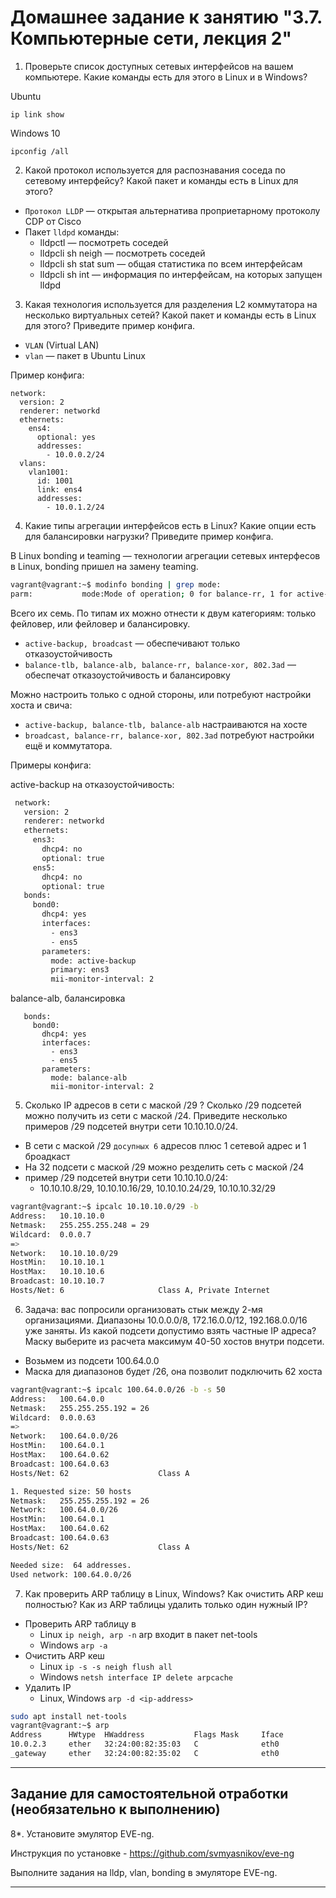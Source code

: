 # Домашнее задание к занятию "3.7. Компьютерные сети, лекция 2"

1. Проверьте список доступных сетевых интерфейсов на вашем компьютере. Какие команды есть для этого в Linux и в Windows?

Ubuntu
```
ip link show
```
Windows 10
```
ipconfig /all
```
2. Какой протокол используется для распознавания соседа по сетевому интерфейсу? Какой пакет и команды есть в Linux для этого?

- `Протокол LLDP` — открытая альтернатива проприетарному протоколу CDP от Cisco
- Пакет `lldpd` команды:
	- lldpctl — посмотреть соседей
	- lldpcli sh neigh — посмотреть соседей
	- lldpcli sh stat sum — общая статистика по всем интерфейсам
	- lldpcli sh int — информация по интерфейсам, на которых запущен lldpd
3. Какая технология используется для разделения L2 коммутатора на несколько виртуальных сетей? Какой пакет и команды есть в Linux для этого? Приведите пример конфига.
- `VLAN` (Virtual LAN)
- `vlan` — пакет в Ubuntu Linux

Пример конфига:
```
network:
  version: 2
  renderer: networkd
  ethernets:
    ens4:
      optional: yes
      addresses: 
        - 10.0.0.2/24
  vlans:
    vlan1001:
      id: 1001
      link: ens4 
      addresses:
        - 10.0.1.2/24
```
4. Какие типы агрегации интерфейсов есть в Linux? Какие опции есть для балансировки нагрузки? Приведите пример конфига.

В Linux bonding и teaming — технологии агрегации сетевых интерфесов в Linux, bonding пришел на замену teaming. 

```bash
vagrant@vagrant:~$ modinfo bonding | grep mode:
parm:           mode:Mode of operation; 0 for balance-rr, 1 for active-backup, 2 for balance-xor, 3 for broadcast, 4 for 802.3ad, 5 for balance-tlb, 6 for balance-alb (charp)
```
Всего их семь. По типам их можно отнести к двум категориям: только фейловер, или фейловер и балансировку.

- `active-backup, broadcast` — обеспечивают только отказоустойчивость
- `balance-tlb, balance-alb, balance-rr, balance-xor, 802.3ad` — обеспечат отказоустойчивость и балансировку

Можно настроить только с одной стороны, или потребуют настройки хоста и свича:

- `active-backup, balance-tlb, balance-alb` настраиваются на хосте
- `broadcast, balance-rr, balance-xor, 802.3ad` потребуют настройки ещё и коммутатора.

Примеры конфига:

active-backup на отказоустойчивость:
```bash
 network:
   version: 2
   renderer: networkd
   ethernets:
     ens3:
       dhcp4: no 
       optional: true
     ens5: 
       dhcp4: no 
       optional: true
   bonds:
     bond0: 
       dhcp4: yes 
       interfaces:
         - ens3
         - ens5
       parameters:
         mode: active-backup
         primary: ens3
         mii-monitor-interval: 2
```
balance-alb, балансировка
```
   bonds:
     bond0: 
       dhcp4: yes 
       interfaces:
         - ens3
         - ens5
       parameters:
         mode: balance-alb
         mii-monitor-interval: 2
```

5. Сколько IP адресов в сети с маской /29 ? Сколько /29 подсетей можно получить из сети с маской /24. Приведите несколько примеров /29 подсетей внутри сети 10.10.10.0/24.
- В сети с маской /29 `досупных 6` адресов плюс 1 сетевой адрес и 1 броадкаст
- На 32 подсети с маской /29 можно резделить сеть с маской /24
- пример /29 подсетей внутри сети 10.10.10.0/24:
	- 10.10.10.8/29, 10.10.10.16/29, 10.10.10.24/29, 10.10.10.32/29
```bash
vagrant@vagrant:~$ ipcalc 10.10.10.0/29 -b
Address:   10.10.10.0
Netmask:   255.255.255.248 = 29
Wildcard:  0.0.0.7
=>
Network:   10.10.10.0/29
HostMin:   10.10.10.1
HostMax:   10.10.10.6
Broadcast: 10.10.10.7
Hosts/Net: 6                     Class A, Private Internet
```

6. Задача: вас попросили организовать стык между 2-мя организациями. Диапазоны 10.0.0.0/8, 172.16.0.0/12, 192.168.0.0/16 уже заняты. Из какой подсети допустимо взять частные IP адреса? Маску выберите из расчета максимум 40-50 хостов внутри подсети.

- Возьмем из подсети 100.64.0.0
- Маска для диапазонов будет /26, она позволит подключить 62 хоста

```bash
vagrant@vagrant:~$ ipcalc 100.64.0.0/26 -b -s 50
Address:   100.64.0.0
Netmask:   255.255.255.192 = 26
Wildcard:  0.0.0.63
=>
Network:   100.64.0.0/26
HostMin:   100.64.0.1
HostMax:   100.64.0.62
Broadcast: 100.64.0.63
Hosts/Net: 62                    Class A

1. Requested size: 50 hosts
Netmask:   255.255.255.192 = 26 
Network:   100.64.0.0/26
HostMin:   100.64.0.1
HostMax:   100.64.0.62
Broadcast: 100.64.0.63
Hosts/Net: 62                    Class A

Needed size:  64 addresses.
Used network: 100.64.0.0/26
```

7. Как проверить ARP таблицу в Linux, Windows? Как очистить ARP кеш полностью? Как из ARP таблицы удалить только один нужный IP?

- Проверить ARP таблицу в 
	- Linux `ip neigh, arp -n` arp входит в пакет net-tools
	- Windows `arp -a`
- Очистить ARP кеш
	- Linux `ip -s -s neigh flush all`
	- Windows `netsh interface IP delete arpcache`
- Удалить IP 
	- Linux, Windows `arp -d <ip-address>`
```bash
sudo apt install net-tools
vagrant@vagrant:~$ arp
Address      HWtype  HWaddress           Flags Mask     Iface
10.0.2.3     ether   32:24:00:82:35:03   C              eth0 
_gateway     ether   32:24:00:82:35:02   C              eth0
```

 ---
## Задание для самостоятельной отработки (необязательно к выполнению)

 8*. Установите эмулятор EVE-ng.
 
 Инструкция по установке - https://github.com/svmyasnikov/eve-ng

 Выполните задания на lldp, vlan, bonding в эмуляторе EVE-ng. 
 
 ---